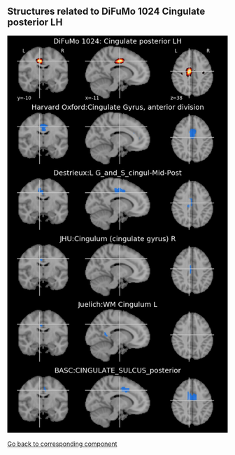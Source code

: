 


## Structures related to DiFuMo 1024 Cingulate posterior LH

![706](706.jpg "Structures related to DiFuMo 1024 Cingulate posterior LH")

[Go back to corresponding component](https://parietal-inria.github.io/DiFuMo/1024/html/706.html)